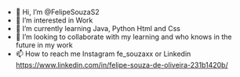 - 👋 Hi, I’m @FelipeSouzaS2
- 👀 I’m interested in Work
- 🌱 I’m currently learning Java, Python Html and Css
- 💞️ I’m looking to collaborate with my learning and who knows in the future in my work
- 📫 How to reach me Instagram fe_souzaxx or Linkedin https://www.linkedin.com/in/felipe-souza-de-oliveira-231b1420b/

<!---
FelipeSouzaS2/FelipeSouzaS2 is a ✨ special ✨ repository because its `README.md` (this file) appears on your GitHub profile.
You can click the Preview link to take a look at your changes.lm
--->
